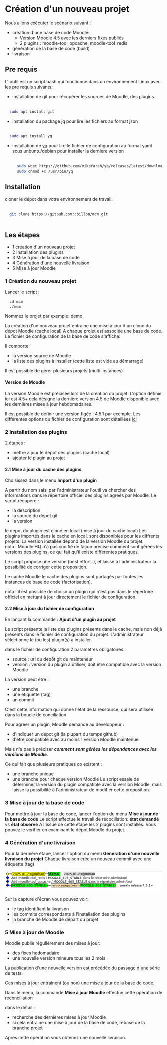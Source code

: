 
# Création d'un nouveau projet


Nous allons exécuter le scénario suivant :

- création d'une base de code Moodle:
  - Version Moodle 4.5 avec les derniers fixes publiés
  - 2 plugins : moodle-tool_opcache, moodle-tool_redis
- génération de la base de code (build)
- livraison

## Pre requis

L' outil est un script bash qui fonctionne dans un environnement Linux avec les pre requis suivants:
- installation de git pour récupérer les sources de Moodle, des plugins.

```bash

  sudo apt install git

```

- installation du package jq pour lire les fichiers au format json

```bash

  sudo apt install yq

```

- installation de [yq](https://github.com/mikefarah/yq/#install) pour lire le fichier de configuration au format yaml
  sous unbuntu/debian pour installer la derniere version
  
  ```bash

    sudo wget https://github.com/mikefarah/yq/releases/latest/download/yq_linux_amd64 -O /usr/bin/yq
    sudo chmod +x /usr/bin/yq

  ```
## Installation

cloner le dépot dans votre environnement de travail:

```bash

  git clone https://gitbub.com:cbillon/mcm.git
  
```

## Les étapes 

- 1 création d'un nouveau projet  
- 2 Installation des plugins
- 3 Mise à jour de la base de code
- 4 Génération d'une nouvelle livraison
- 5 Mise à jour Moodle



### 1 Création du nouveau projet

Lancer le script :

```
  cd mcm
  ./mcm

```
Nommez le projet par exemple: demo

La création d'un nouveau projet entraine une mise à jour d'un clone du dépot Moodle (cache local)
A chaque projet est associée une base de code.
Le fichier de configuration de la base de code s'affiche:

Il comporte:
- la version source de Moodle 
- la liste des plugins à installer (cette liste est vide au démarrage)

Il est possible de gérer plusieurs projets (multi instances)

#### Version de Moodle

La version Moodle est précisée lors de la création du projet.
L'option définie ici est 4.5+
cela désigne la dernière version 4.5 de Moodle disponible avec les dernières mises à jour hebdomadaires.

Il est possible de définir une version figée : 4.5.1 par exemple.
Les différentes options du fichier de configuration sont détaillées [ici](../reference/conf.md)

### 2 Installation des plugins

2 étapes :
- mettre à jour le dépot des plugins (cache local)
- ajouter le plugin au projet

#### 2.1 Mise à jour du cache des plugins

Choisissez dans le menu **Import d'un plugin**

A partir du nom saisi par l'administrateur l'outil va chercher des informations dans le répertoire officiel des plugins agréés par Moodle.
Le script récupère :

- la description
- la source du dépot git
- la version 

le dépot du plugin est cloné en local (mise à jour du cache local)
Les plugins importés dans le cache en local, sont disponibles pour les diffrents projets.
La version installée dépond de la version Moodle du projet.   
nota : Moodle HQ n'a pas codifié de façon précise comment sont gérées les versions des plugins, ce qui fait qu'il existe différentes pratiques.

Le script propose une version (best effort..), et laisse à l'administrateur la possibilité de corriger cette proposition. 

Le cache Moodle le cache des plugins sont partagés par toutes les instances de base de code (factorisation).

nota : il est possible de choisir un plugin qui n'est pas dans le répertoire officiel en mettant à jour directement le fichier de configuration.

#### 2.2 Mise à jour du fichier de configuration

En lançant la commande : **Ajout d'un plugin au projet**

Le script présente la liste des plugins présents dans le cache, mais non déjà présents dans le fichier de configuration du projet.
L'administrateur sélectionne le (ou les) plugin(s) à installer.

dans le fichier de configuration 2 parametres obligatoires:
- source : url du depôt git du mainteneur
- version : version du plugin à utiliser, doit être compatible avec la version Moodle

La version peut être :
- une branche 
- une étiquette (tag)
- un commit   

C'est cette information qui donne l'état de la ressource, qui sera utilisée dans la boucle de conciliation.

Pour agréer un plugin, Moodle demande au développeur :
- d'indiquer un dépot git (la plupart du temps github)
- d'être compatible avec au moins 1 version Moodle maintenue

Mais n'a pas à préciser ***comment sont gérées les dépendances avec les versions de Moodle***. 

Ce qui fait que plusieurs pratiques co existent :
- une branche unique 
- une branche pour chaque version Moodle
Le script essaie de déterminer la version du plugin compatible avec la version Moodle, mais laisse la possibilité à l'administrateur de modifier cette proposition.

### 3 Mise à jour de la base de code

Pour mettre à jour la base de code, lancer l'option du menu **Mise à jour de la base de code**
Le script effectue le travail de récociliation: **état demandé** vs **état observé**
A l'issue de cette étape les 2 plugins sont installés.
Vous pouvez le vérifier en examinant le dépot Moodle du projet.

### 4 Génération d'une livraison

Pour la dernière étape, lancer l'option du menu **Génération d'une nouvelle livraison du projet**
Chaque livraison crée un nouveau commit avec une étiquette (tag) 

![détail](../pictures/Livraison_nouvelle_version.png) 

Sur la capture d'écran vous pouvez voir:
- le tag identifiant la livraison
- les commits correspondants à l'installation des plugins
- la branche de Moodle de départ du projet

### 5 Mise à jour de Moodle

Moodle publie régulièrement des mises à jour:
- des fixes hedomadaire
- une nouvelle version mineure tous les 2 mois

La publication d'une nouvelle version est précédée du passage d'une série de tests.

Ces mises à jour entrainent (ou non) une mise à jour de la base de code.

Dans le menu, la commande **Mise à jour Moodle** effectue cette opération de reconciliation

dans le détail :
- recherche des dernières mises à jour Moodle
- si cela entraine une mise à jour de la base de code, rebase de la branche projet 

Apres cette opération vous obtenez  une nouvelle livraison.
